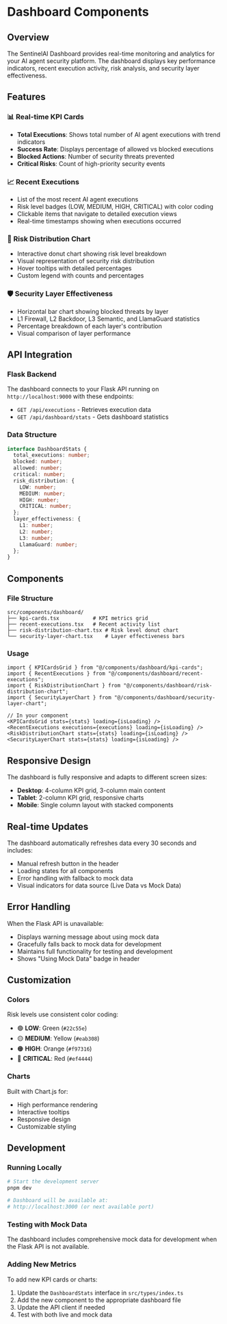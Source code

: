 # Dashboard Components

## Overview

The SentinelAI Dashboard provides real-time monitoring and analytics for your AI agent security platform. The dashboard displays key performance indicators, recent execution activity, risk analysis, and security layer effectiveness.

## Features

### 📊 Real-time KPI Cards

- **Total Executions**: Shows total number of AI agent executions with trend indicators
- **Success Rate**: Displays percentage of allowed vs blocked executions
- **Blocked Actions**: Number of security threats prevented
- **Critical Risks**: Count of high-priority security events

### 📈 Recent Executions

- List of the most recent AI agent executions
- Risk level badges (LOW, MEDIUM, HIGH, CRITICAL) with color coding
- Clickable items that navigate to detailed execution views
- Real-time timestamps showing when executions occurred

### 🎯 Risk Distribution Chart

- Interactive donut chart showing risk level breakdown
- Visual representation of security risk distribution
- Hover tooltips with detailed percentages
- Custom legend with counts and percentages

### 🛡️ Security Layer Effectiveness

- Horizontal bar chart showing blocked threats by layer
- L1 Firewall, L2 Backdoor, L3 Semantic, and LlamaGuard statistics
- Percentage breakdown of each layer's contribution
- Visual comparison of layer performance

## API Integration

### Flask Backend

The dashboard connects to your Flask API running on `http://localhost:9000` with these endpoints:

- `GET /api/executions` - Retrieves execution data
- `GET /api/dashboard/stats` - Gets dashboard statistics

### Data Structure

```typescript
interface DashboardStats {
  total_executions: number;
  blocked: number;
  allowed: number;
  critical: number;
  risk_distribution: {
    LOW: number;
    MEDIUM: number;
    HIGH: number;
    CRITICAL: number;
  };
  layer_effectiveness: {
    L1: number;
    L2: number;
    L3: number;
    LlamaGuard: number;
  };
}
```

## Components

### File Structure

```
src/components/dashboard/
├── kpi-cards.tsx           # KPI metrics grid
├── recent-executions.tsx   # Recent activity list
├── risk-distribution-chart.tsx # Risk level donut chart
└── security-layer-chart.tsx    # Layer effectiveness bars
```

### Usage

```tsx
import { KPICardsGrid } from "@/components/dashboard/kpi-cards";
import { RecentExecutions } from "@/components/dashboard/recent-executions";
import { RiskDistributionChart } from "@/components/dashboard/risk-distribution-chart";
import { SecurityLayerChart } from "@/components/dashboard/security-layer-chart";

// In your component
<KPICardsGrid stats={stats} loading={isLoading} />
<RecentExecutions executions={executions} loading={isLoading} />
<RiskDistributionChart stats={stats} loading={isLoading} />
<SecurityLayerChart stats={stats} loading={isLoading} />
```

## Responsive Design

The dashboard is fully responsive and adapts to different screen sizes:

- **Desktop**: 4-column KPI grid, 3-column main content
- **Tablet**: 2-column KPI grid, responsive charts
- **Mobile**: Single column layout with stacked components

## Real-time Updates

The dashboard automatically refreshes data every 30 seconds and includes:

- Manual refresh button in the header
- Loading states for all components
- Error handling with fallback to mock data
- Visual indicators for data source (Live Data vs Mock Data)

## Error Handling

When the Flask API is unavailable:

- Displays warning message about using mock data
- Gracefully falls back to mock data for development
- Maintains full functionality for testing and development
- Shows "Using Mock Data" badge in header

## Customization

### Colors

Risk levels use consistent color coding:

- 🟢 **LOW**: Green (`#22c55e`)
- 🟡 **MEDIUM**: Yellow (`#eab308`)
- 🟠 **HIGH**: Orange (`#f97316`)
- 🔴 **CRITICAL**: Red (`#ef4444`)

### Charts

Built with Chart.js for:

- High performance rendering
- Interactive tooltips
- Responsive design
- Customizable styling

## Development

### Running Locally

```bash
# Start the development server
pnpm dev

# Dashboard will be available at:
# http://localhost:3000 (or next available port)
```

### Testing with Mock Data

The dashboard includes comprehensive mock data for development when the Flask API is not available.

### Adding New Metrics

To add new KPI cards or charts:

1. Update the `DashboardStats` interface in `src/types/index.ts`
2. Add the new component to the appropriate dashboard file
3. Update the API client if needed
4. Test with both live and mock data
